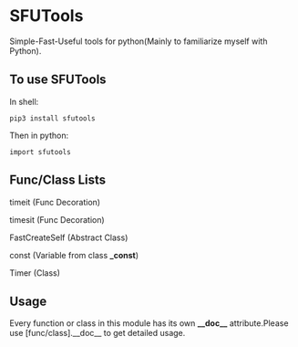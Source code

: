 # SFUTools #
Simple-Fast-Useful tools for python(Mainly to familiarize myself with Python).



## To use SFUTools ##
In shell:

`
pip3 install sfutools
`

Then in python:

`
import sfutools
`



## Func/Class Lists ##
timeit (Func Decoration)

timesit (Func Decoration)

FastCreateSelf (Abstract Class)

const (Variable from class __\_const__)

Timer (Class)




## Usage ##
Every function or class in this module has its own __\_\_doc\_\___ attribute.Please use [func/class].\_\_doc\_\_ to get detailed usage.
